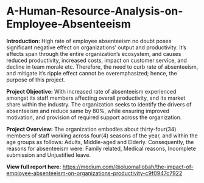 # A-Human-Resource-Analysis-on-Employee-Absenteeism

**Introduction:**
High rate of employee absenteeism no doubt poses significant negative effect on organizations’ output and productivity. It’s effects span through the entire organization’s ecosystem, and causes reduced productivity, increased costs, impact on customer service, and decline in team morale etc. Therefore, the need to curb rate of absenteeism, and mitigate it’s ripple effect cannot be overemphasized; hence, the purpose of this project.

**Project Objective:**
With increased rate of absenteeism experienced amongst its staff members affecting overall productivity, and its market share within the industry. The organization seeks to identify the drivers of absenteeism and reduce same by 80%, while ensuring improved motivation, and provision of required support across the organization.

**Project Overview:**
The organization embodies about thirty-four(34) members of staff working across four(4) seasons of the year, and within the age groups as follows: Adults, Middle-aged and Elderly. Consequently, the reasons for absenteeism were: Family related, Medical reasons, Incomplete submission and Unjustified leave.

**View full report here:** https://medium.com/@oluomaIlobah/the-impact-of-employee-absenteeism-on-organizations-productivity-c9f0947c7922
